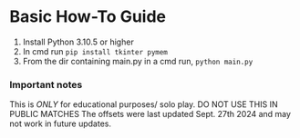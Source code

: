 # Basic How-To Guide
1. Install Python 3.10.5 or higher
2. In cmd run ```pip install tkinter pymem```
3. From the dir containing main.py in a cmd run, ```python main.py```

### Important notes
This is *ONLY* for educational purposes/ solo play. DO NOT USE THIS IN PUBLIC MATCHES
The offsets were last updated Sept. 27th 2024 and may not work in future updates.
